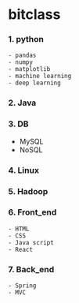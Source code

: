 # bitclass
### 1. python
    - pandas
    - numpy
    - matplotlib
    - machine learning
    - deep learning
    
### 2. Java
### 3. DB
  - MySQL
  - NoSQL
### 4. Linux
### 5. Hadoop
### 6. Front_end
    - HTML
    - CSS
    - Java script
    - React
### 7. Back_end
    - Spring
    - MVC
